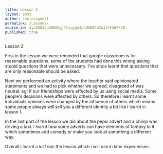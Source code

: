 ```yaml
---
title: Lesson 2
layout: post
author: sam.pragnell
permalink: /Lesson2/
source-id: 1yLQQQICuJQKUGgjtCyuygeJp4U5EQ7aXw1lhFDW7F7Q
published: true
---
```

Lesson 2

First in the lesson we were reminded that google classroom is for reasonable questions. some of the students had done this wrong asking stupid questions that were unnecessary. I've since learnt that questions that are only reasonable should be asked.

Next we performed an activity where the teacher said opinionated statements and we had to pick whether we agreed, disagreed of was neutral. eg: if our friendships were effected by us using social media. Some people's decisions were affected by others. So therefore i learnt some individuals opinions were changed by the influence of others which means some people always will sell you a different identity a bit like i learnt in lesson 1.

In the last part of the lesson we did about the pepsi advert and a chimp was driving a taxi. I learnt how some adverts can have elements of fantasy to it which sometimes add comedy or make you look at something a different way. 

Overall i learnt a lot from the lesson which i will use in later experiences.

